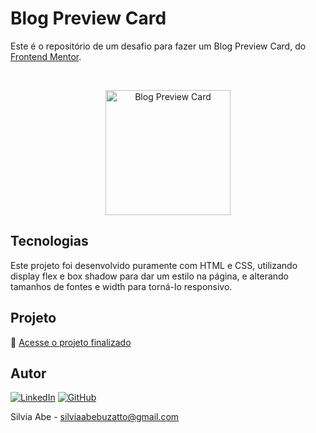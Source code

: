 # Blog Preview Card 

Este é o repositório de um desafio para fazer um Blog Preview Card, do [Frontend Mentor](https://www.frontendmentor.io).

<br>

<p align="center">
  <img alt="Blog Preview Card" src="https://github.com/user-attachments/assets/a6f3342d-04ad-4154-9921-0036436c2088" width="200">
</p>

## Tecnologias

Este projeto foi desenvolvido puramente com HTML e CSS, utilizando display flex e box shadow para dar um estilo na página, e alterando tamanhos de fontes e width para torná-lo responsivo.

## Projeto

🚀 [Acesse o projeto finalizado](https://blog-preview-card-neon-eight.vercel.app/)

## Autor

[![LinkedIn](https://img.shields.io/badge/-LinkedIn-0077B5?style=for-the-badge&logo=linkedin&logoColor=white)](https://www.linkedin.com/in/silvia-abe) [![GitHub](https://img.shields.io/badge/-GitHub-181717?style=for-the-badge&logo=github&logoColor=white)](https://github.com/silviaabe)  

Silvia Abe - silviaabebuzatto@gmail.com
